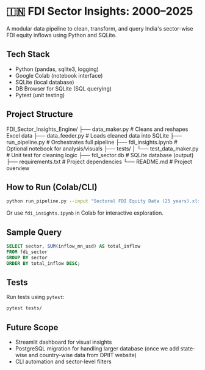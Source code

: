 # 🇮🇳 FDI Sector Insights: 2000–2025

A modular data pipeline to clean, transform, and query India's sector-wise FDI equity inflows using Python and SQLite.

## Tech Stack
- Python (pandas, sqlite3, logging)
- Google Colab (notebook interface)
- SQLite (local database)
- DB Browser for SQLite (SQL querying)
- Pytest (unit testing)

## Project Structure

FDI_Sector_Insights_Engine/
├── data_maker.py # Cleans and reshapes Excel data
├── data_feeder.py # Loads cleaned data into SQLite
├── run_pipeline.py # Orchestrates full pipeline
├── fdi_insights.ipynb # Optional notebook for analysis/visuals
├── tests/
│ └── test_data_maker.py # Unit test for cleaning logic
├── fdi_sector.db # SQLite database (output)
├── requirements.txt # Project dependencies
└── README.md # Project overview

## How to Run (Colab/CLI)
```bash
python run_pipeline.py --input "Sectoral FDI Equity Data (25 years).xlsx" --db "fdi_sector.db"
````
Or use `fdi_insights.ipynb` in Colab for interactive exploration.

## Sample Query

```sql
SELECT sector, SUM(inflow_mn_usd) AS total_inflow
FROM fdi_sector
GROUP BY sector
ORDER BY total_inflow DESC;
```

## Tests

Run tests using `pytest`:

```bash
pytest tests/
```

## Future Scope

* Streamlit dashboard for visual insights
* PostgreSQL migration for handling larger database (once we add state-wise and country-wise data from DPIIT website)
* CLI automation and sector-level filters
